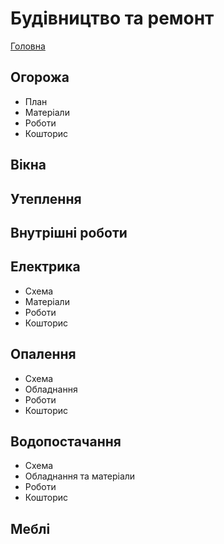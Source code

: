 # Будівництво та ремонт

[Головна](../index.md)

## Огорожа

- План
- Матеріали
- Роботи
- Кошторис
 
## Вікна

## Утеплення

## Внутрішні роботи

## Електрика

- Схема
- Матеріали
- Роботи
- Кошторис

## Опалення

- Схема
- Обладнання
- Роботи
- Кошторис

## Водопостачання

- Схема
- Обладнання та матеріали
- Роботи
- Кошторис

## Меблі
